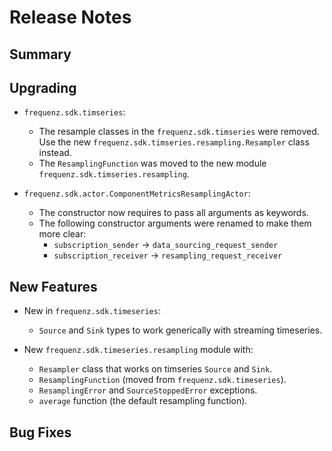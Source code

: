 # Release Notes

## Summary

<!-- Here goes a general summary of what this release is about -->

## Upgrading

- `frequenz.sdk.timseries`:
  - The resample classes in the `frequenz.sdk.timseries` were removed. Use the new `frequenz.sdk.timseries.resampling.Resampler` class instead.
  - The `ResamplingFunction` was moved to the new module `frequenz.sdk.timseries.resampling`.

- `frequenz.sdk.actor.ComponentMetricsResamplingActor`:
  - The constructor now requires to pass all arguments as keywords.
  - The following constructor arguments were renamed to make them more clear:
    - `subscription_sender` -> `data_sourcing_request_sender`
    - `subscription_receiver` -> `resampling_request_receiver`


## New Features

- New in `frequenz.sdk.timeseries`:

  - `Source` and `Sink` types to work generically with streaming timeseries.

- New `frequenz.sdk.timeseries.resampling` module with:
  - `Resampler` class that works on timseries `Source` and `Sink`.
  - `ResamplingFunction` (moved from `frequenz.sdk.timeseries`).
  - `ResamplingError` and `SourceStoppedError` exceptions.
  - `average` function (the default resampling function).

## Bug Fixes

<!-- Here goes notable bug fixes that are worth a special mention or explanation -->
